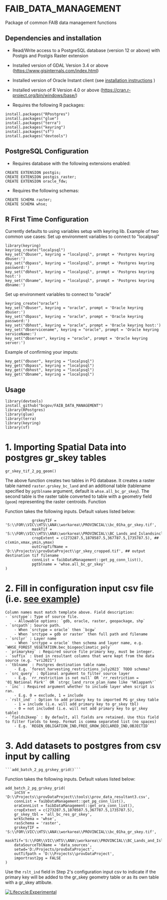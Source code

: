 # FAIB_DATA_MANAGEMENT
Package of common FAIB data management functions

## Dependencies and installation
 - Read/Write access to a PostgreSQL database (version 12 or above) with Postgis and Postgis Raster extension

 - Installed version of GDAL Version 3.4 or above (https://www.gisinternals.com/index.html)
 
 - Installed version of Oracle Instant client (see  [installation instructions](oracle_fdw_install.md) )

 - Installed version of R Version 4.0 or above (https://cran.r-project.org/bin/windows/base/)

 - Requires the following R packages:
 ```
 install.packages("RPostgres")
 install.packages("glue")
 install.packages("terra")
 install.packages("keyring")
 install.packages("sf")
 install.packages("devtools")
 ```
 
 ## PostgreSQL Configuration
 - Requires database with the following extensions enabled:
 ```
CREATE EXTENSION postgis;
CREATE EXTENSION postgis_raster;
CREATE EXTENSION oracle_fdw;
 ```
 - Requires the following schemas:
 ```
 CREATE SCHEMA raster;
 CREATE SCHEMA whse;
 ```

## R First Time Configuration
Currently defaults to using variables setup with keyring lib.
Example of two common use cases: 
Set up environment variables to connect to "localpsql"
```
library(keyring)
keyring_create("localpsql")
key_set("dbuser", keyring = "localpsql", prompt = 'Postgres keyring dbuser:')
key_set("dbpass", keyring = "localpsql", prompt = 'Postgres keyring password:')
key_set("dbhost", keyring = "localpsql", prompt = 'Postgres keyring host:')
key_set("dbname", keyring = "localpsql", prompt = 'Postgres keyring dbname:')
```
Set up environment variables to connect to "oracle"
```
keyring_create("oracle")
key_set("dbuser", keyring = "oracle", prompt = 'Oracle keyring dbuser:')
key_set("dbpass", keyring = "oracle", prompt = 'Oracle keyring password:')
key_set("dbhost", keyring = "oracle", prompt = 'Oracle keyring host:')
key_set("dbservicename", keyring = "oracle", prompt = 'Oracle keyring serviceName:')
key_set("dbserver", keyring = "oracle", prompt = 'Oracle keyring server:')
```

Example of confirming your imputs:
```
key_get("dbuser", keyring = "localpsql")
key_get("dbpass", keyring = "localpsql")
key_get("dbhost", keyring = "localpsql")
key_get("dbname", keyring = "localpsql")
```

## Usage
```
library(devtools)
install_github("bcgov/FAIB_DATA_MANAGEMENT")
library(RPostgres)
library(glue)
library(terra)
library(keyring)
library(sf)

```


# 1. Importing Spatial Data into postgres gr_skey tables

```gr_skey_tif_2_pg_geom()```

The above function creates two tables in PG database. It creates a raster table named `raster.grskey_bc_land` and an additional table (tablename specified by `pgtblname` argument, default is `whse.all_bc_gr_skey`). The second table is the raster table converted to table with a geometry field (`geom`) representing the raster centroids. Function

Function takes the following inputs. Default values listed below:
```gr_skey_tif_2_pg_geom(
            grskeyTIF = 'S:\\FOR\\VIC\\HTS\\ANA\\workarea\\PROVINCIAL\\bc_01ha_gr_skey.tif',
            maskTif = 'S:\\FOR\\VIC\\HTS\\ANA\\workarea\\PROVINCIAL\\BC_Lands_and_Islandsincluded.tif',
            cropExtent = c(273287.5,1870587.5,367787.5,1735787.5), ## c(xmin,xmax,ymin,ymax)
            outCropTifName = 'D:\\Projects\\provDataProject\\gr_skey_cropped.tif', ## output destination tif filename
            connList = faibDataManagement::get_pg_conn_list(),
            pgtblname = 'whse.all_bc_gr_skey'
)
```

# 2.  Fill in configuration input csv file (i.e. [see example](inputsDatasets2load2PG.csv))

    Column names must match template above. Field description:
    - `srctype`: Type of source file. 
        - Allowable options: `gdb, oracle, raster, geopackage, shp`
    - `srcpath`: Source path.
        - When `srctype = oracle` then `bcgw`
        - When `srctype = gdb or raster` then full path and filename
    - `srclyr` : Layer name
        - When `srctype = oracle` then schema and layer name, e.g. `WHSE_FOREST_VEGETATION.bec_biogeoclimatic_poly`
    - `primarykey` : Required source file primary key, must be integer.
    - `suffix` : Used in resultant columns that were kept from the data source (e.g. "vri2021")
    - `tblname` : Postgres destination table name.
        - E.g. `forest_harvesting_restrictions_july2023` TODO schema?
    - `src_query` : Optional argument to filter source layer
        - E.g. `rr_restriction is not null` OR `rr_restriction = '01_National Park'` OR `strgc_land_rsrce_plan_name like '%Klappan%'`
    - `inc` : Required argument whether to include layer when script is ran. 
        - E.g. 0 = exclude, 1 = include
    - `rslt_ind` : Option to add primary key to imported PG gr_skey table
        - 1 = include (i.e. will add primary key to gr_skey tbl)
        - 0 = not included (i.e. will not add primary key to gr_skey table)
    - `fields2keep` : By default, all fields are retained. Use this field to filter fields to keep. Format is comma separated list (no spaces)
        - E.g. `REGEN_OBLIGATION_IND,FREE_GROW_DECLARED_IND,OBJECTID`

    
# 3.  Add datasets to postgres from csv input by calling
    ```add_batch_2_pg_grskey_grid()```
Function takes the following inputs. Default values listed below:
```
add_batch_2_pg_grskey_grid(
    inCSV = 'D:\\Projects\\provDataProject\\tools\\prov_data_resultant3.csv',
    connList = faibDataManagement::get_pg_conn_list(),
    oraConnList = faibDataManagement::get_ora_conn_list(),
    cropExtent = c(273287.5,1870587.5,367787.5,1735787.5),
    gr_skey_tbl = 'all_bc_res_gr_skey',
    wrkSchema = 'whse',
    rasSchema = 'raster',
    grskeyTIF = 'S:\\FOR\\VIC\\HTS\\ANA\\workarea\\PROVINCIAL\\bc_01ha_gr_skey.tif',
    maskTif='S:\\FOR\\VIC\\HTS\\ANA\\workarea\\PROVINCIAL\\BC_Lands_and_Islandsincluded.tif',
    dataSourceTblName = 'data_sources',
    setwd='D:/Projects/provDataProject',
    outTifpath = 'D:\\Projects\\provDataProject',
    importrast2pg = FALSE
)
```
Use the `rslt_ind` field in Step 2's configuration input csv to indicate if the primary key will be added to the gr_skey geometry table or as its own table with a gr_skey attibute.





[![Lifecycle:Experimental](https://img.shields.io/badge/Lifecycle-Experimental-339999)](<Redirect-URL>)
